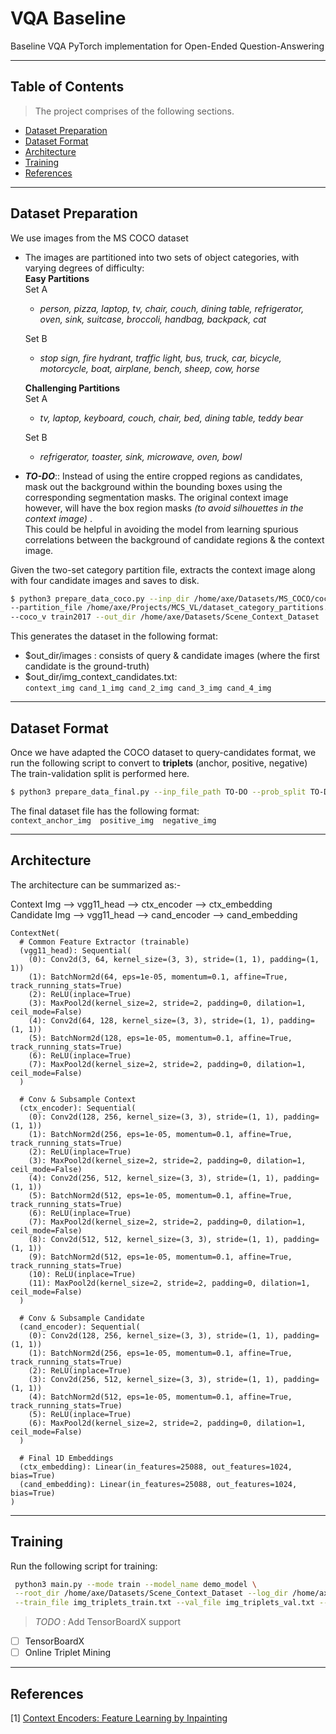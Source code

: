 # VQA Baseline
Baseline VQA PyTorch implementation for Open-Ended Question-Answering



---
## Table of Contents

> The project comprises of the following sections.
- [Dataset Preparation](#dataset-preparation)
- [Dataset Format](#dataset-format)
- [Architecture](#architecture)
- [Training](#training)
- [References](#references)

---

## Dataset Preparation

We use images from the MS COCO dataset

- The images are partitioned into two sets of object categories, with varying degrees of difficulty: <br>
  <b>Easy Partitions</b> <br>
  Set A <i>
  * person, pizza, laptop, tv, chair, couch, dining table, refrigerator, 
    oven, sink, suitcase, broccoli, handbag, backpack, cat </i>
    
  Set B <i>
  * stop sign, fire hydrant, traffic light, bus, truck, car, bicycle,
    motorcycle, boat, airplane, bench, sheep, cow, horse </i>
  
  <b>Challenging Partitions</b> <br>
  Set A <i>
  * tv, laptop, keyboard, couch, chair, bed, dining table, teddy bear </i>
  
  Set B <i>
  * refrigerator, toaster, sink, microwave, oven, bowl </i>
  
  
- <b><i>TO-DO</i></b>:: Instead of using the entire cropped regions as candidates, mask out the background 
  within the bounding boxes using the corresponding segmentation masks. The original context image however, 
  will have the box region masks <i>(to avoid silhouettes in the context image) </i>. <br>
  This could be helpful in avoiding the model from learning spurious correlations between the background of 
  candidate regions & the context image.

Given the two-set category partition file, extracts the context image along with four candidate images
and saves to disk.

```bash
$ python3 prepare_data_coco.py --inp_dir /home/axe/Datasets/MS_COCO/coco \
--partition_file /home/axe/Projects/MCS_VL/dataset_category_partitions.txt \
--coco_v train2017 --out_dir /home/axe/Datasets/Scene_Context_Dataset
```

This generates the dataset in the following format: <br>
- $out_dir/images : consists of query & candidate images (where the first candidate is the ground-truth)
- $out_dir/img_context_candidates.txt: <br>`context_img cand_1_img cand_2_img cand_3_img cand_4_img`  

---
## Dataset Format

Once we have adapted the COCO dataset to query-candidates format, we run the following script to 
convert to <b>triplets</b> (anchor, positive, negative)  <br>
The train-validation split is performed here.

```bash
$ python3 prepare_data_final.py --inp_file_path TO-DO --prob_split TO-DO 
```

The final dataset file has the following format:  <br>
`context_anchor_img  positive_img  negative_img`

---
## Architecture

The architecture can be summarized as:-

Context Img --> vgg11_head --> ctx_encoder --> ctx_embedding <br>
Candidate Img --> vgg11_head --> cand_encoder --> cand_embedding 

```
ContextNet(
  # Common Feature Extractor (trainable)
  (vgg11_head): Sequential(
    (0): Conv2d(3, 64, kernel_size=(3, 3), stride=(1, 1), padding=(1, 1))
    (1): BatchNorm2d(64, eps=1e-05, momentum=0.1, affine=True, track_running_stats=True)
    (2): ReLU(inplace=True)
    (3): MaxPool2d(kernel_size=2, stride=2, padding=0, dilation=1, ceil_mode=False)
    (4): Conv2d(64, 128, kernel_size=(3, 3), stride=(1, 1), padding=(1, 1))
    (5): BatchNorm2d(128, eps=1e-05, momentum=0.1, affine=True, track_running_stats=True)
    (6): ReLU(inplace=True)
    (7): MaxPool2d(kernel_size=2, stride=2, padding=0, dilation=1, ceil_mode=False)
  )
  
  # Conv & Subsample Context 
  (ctx_encoder): Sequential(
    (0): Conv2d(128, 256, kernel_size=(3, 3), stride=(1, 1), padding=(1, 1))
    (1): BatchNorm2d(256, eps=1e-05, momentum=0.1, affine=True, track_running_stats=True)
    (2): ReLU(inplace=True)
    (3): MaxPool2d(kernel_size=2, stride=2, padding=0, dilation=1, ceil_mode=False)
    (4): Conv2d(256, 512, kernel_size=(3, 3), stride=(1, 1), padding=(1, 1))
    (5): BatchNorm2d(512, eps=1e-05, momentum=0.1, affine=True, track_running_stats=True)
    (6): ReLU(inplace=True)
    (7): MaxPool2d(kernel_size=2, stride=2, padding=0, dilation=1, ceil_mode=False)
    (8): Conv2d(512, 512, kernel_size=(3, 3), stride=(1, 1), padding=(1, 1))
    (9): BatchNorm2d(512, eps=1e-05, momentum=0.1, affine=True, track_running_stats=True)
    (10): ReLU(inplace=True)
    (11): MaxPool2d(kernel_size=2, stride=2, padding=0, dilation=1, ceil_mode=False)
  )
  
  # Conv & Subsample Candidate
  (cand_encoder): Sequential(
    (0): Conv2d(128, 256, kernel_size=(3, 3), stride=(1, 1), padding=(1, 1))
    (1): BatchNorm2d(256, eps=1e-05, momentum=0.1, affine=True, track_running_stats=True)
    (2): ReLU(inplace=True)
    (3): Conv2d(256, 512, kernel_size=(3, 3), stride=(1, 1), padding=(1, 1))
    (4): BatchNorm2d(512, eps=1e-05, momentum=0.1, affine=True, track_running_stats=True)
    (5): ReLU(inplace=True)
    (6): MaxPool2d(kernel_size=2, stride=2, padding=0, dilation=1, ceil_mode=False)
  )
  
  # Final 1D Embeddings
  (ctx_embedding): Linear(in_features=25088, out_features=1024, bias=True)
  (cand_embedding): Linear(in_features=25088, out_features=1024, bias=True)
)

```

---

## Training

Run the following script for training:

```bash
 python3 main.py --mode train --model_name demo_model \
 --root_dir /home/axe/Datasets/Scene_Context_Dataset --log_dir /home/axe/Projects/MCS_VL/results_log/ \
 --train_file img_triplets_train.txt --val_file img_triplets_val.txt --batch_size 2 --num_epochs 10
```


> *TODO* : Add TensorBoardX support


- [ ] TensorBoardX
- [ ] Online Triplet Mining

---

## References
[1]  [Context Encoders: Feature Learning by Inpainting](https://arxiv.org/abs/1604.07379)
